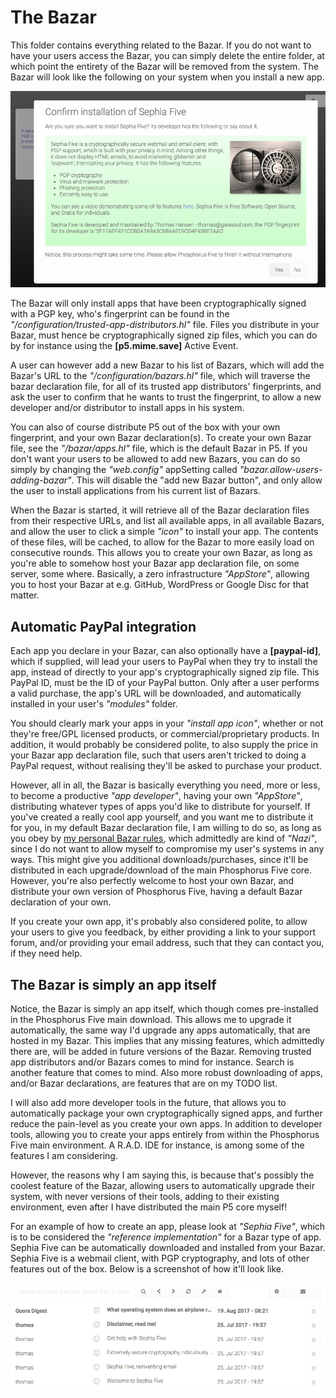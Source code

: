 The Bazar
========

This folder contains everything related to the Bazar. If you do not want to have your users access the Bazar, you can simply
delete the entire folder, at which point the entirety of the Bazar will be removed from the system. The Bazar will look like
the following on your system when you install a new app.

![alt screenshot](screenshots/screenshot-1.png)

The Bazar will only install apps that have been cryptographically signed with a PGP key, who's fingerprint can be found
in the _"/configuration/trusted-app-distributors.hl"_ file. Files you distribute in your Bazar, must hence be cryptographically
signed zip files, which you can do by for instance using the **[p5.mime.save]** Active Event.

A user can however add a new Bazar to his list of Bazars, which will add the Bazar's URL to the _"/configuration/bazars.hl"_ file,
which will traverse the bazar declaration file, for all of its trusted app distributors' fingerprints, and ask the user to
confirm that he wants to trust the fingerprint, to allow a new developer and/or distributor to install apps in his system.

You can also of course distribute P5 out of the box with your own fingerprint, and your own Bazar declaration(s). To create
your own Bazar file, see the _"/bazar/apps.hl"_ file, which is the default Bazar in P5. If you don't want your users to
be allowed to add new Bazars, you can do so simply by changing the _"web.config"_ appSetting called _"bazar.allow-users-adding-bazar"_.
This will disable the "add new Bazar button", and only allow the user to install applications from his current list of Bazars.

When the Bazar is started, it will retrieve all of the Bazar declaration files from their respective URLs, and list all available
apps, in all available Bazars, and allow the user to click a simple _"icon"_ to install your app. The contents of these files,
will be cached, to allow for the Bazar to more easily load on consecutive rounds. This allows you to create your own Bazar,
as long as you're able to somehow host your Bazar app declaration file, on some server, some where. Basically, a zero infrastructure
_"AppStore"_, allowing you to host your Bazar at e.g. GitHub, WordPress or Google Disc for that matter.

## Automatic PayPal integration

Each app you declare in your Bazar, can also optionally have a **[paypal-id]**, which if supplied, will lead your users
to PayPal when they try to install the app, instead of directly to your app's cryptographically signed zip file. This PayPal ID,
must be the ID of your PayPal button. Only after a user performs a valid purchase, the app's URL will be downloaded, and
automatically installed in your user's _"modules"_ folder.

You should clearly mark your apps in your _"install app icon"_, whether or not they're free/GPL licensed products, or
commercial/proprietary products. In addition, it would probably be considered polite, to also supply the price in your
Bazar app declaration file, such that users aren't tricked to doing a PayPal request, without realising they'll be asked
to purchase your product.

However, all in all, the Bazar is basically everything you need, more or less, to become a productive _"app developer"_, having your
own _"AppStore"_, distributing whatever types of apps you'd like to distribute for yourself. If you've created a really
cool app yourself, and you want me to distribute it for you, in my default Bazar declaration file, I am willing to do
so, as long as you obey by [my personal Bazar rules](https://gaiasoul.com/2017/08/16/bazar-rules-of-engagement/), which
admittedly are kind of _"Nazi"_, since I do not want to allow myself to compromise my user's systems in any ways. This might
give you additional downloads/purchases, since it'll be distributed in each upgrade/download of the main Phosphorus Five
core. However, you're also perfectly welcome to host your own Bazar, and distribute your own version of Phosphorus Five,
having a default Bazar declaration of your own.

If you create your own app, it's probably also considered polite, to allow your users to give you feedback, by either
providing a link to your support forum, and/or providing your email address, such that they can contact you, if they need help.

## The Bazar is simply an app itself

Notice, the Bazar is simply an app itself, which though comes pre-installed in the Phosphorus Five main download. This allows
me to upgrade it automatically, the same way I'd upgrade any apps automatically, that are hosted in my Bazar. This implies
that any missing features, which admittedly there are, will be added in future versions of the Bazar. Removing trusted app
distributors and/or Bazars comes to mind for instance. Search is another feature that comes to mind. Also more robust
downloading of apps, and/or Bazar declarations, are features that are on my TODO list.

I will also add more developer tools in the future, that allows you to automatically package your own cryptographically
signed apps, and further reduce the pain-level as you create your own apps. In addition to developer tools, allowing you
to create your apps entirely from within the Phosphorus Five main environment. A R.A.D. IDE for instance, is among some
of the features I am considering.

However, the reasons why I am saying this, is because that's possibly the coolest feature of the Bazar, allowing users
to automatically upgrade their system, with never versions of their tools, adding to their existing environment,
even after I have distributed the main P5 core myself!

For an example of how to create an app, please look at _"Sephia Five"_, which is to be considered the _"reference implementation"_
for a Bazar type of app. Sephia Five can be automatically downloaded and installed from your Bazar. Sephia Five is a
webmail client, with PGP cryptography, and lots of other features out of the box. Below is a screenshot of how it'll look like.

![alt screenshot](screenshots/screenshot-sephia.png)
